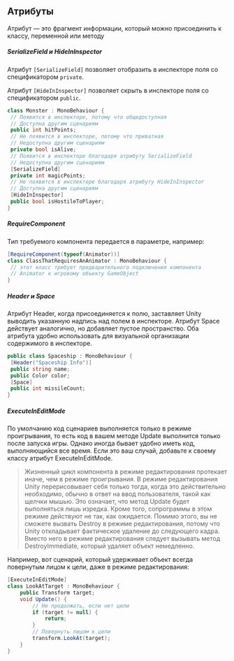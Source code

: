 ## Атрибуты

Атрибут — это фрагмент информации, который можно присоединить к классу, переменной или методу



##### SerializeField и HideInInspector

Атрибут `[SerializeField]` позволяет отобразить в инспекторе поля со спецификатором `private`.

Атрибут `[HideInInspector]` позволяет скрыть в инспекторе поля со спецификатором `public`.

```c#
class Monster : MonoBehaviour {
 // Появится в инспекторе, потому что общедоступная
 // Доступна другим сценариям
 public int hitPoints;
 // Не появится в инспекторе, потому что приватная
 // Недоступна другим сценариям
 private bool isAlive;
 // Появится в инспекторе благодаря атрибуту SerializeField
 // Недоступна другим сценариям
 [SerializeField]
 private int magicPoints;
 // Не появится в инспекторе благодаря атрибуту HideInInspector
 // Доступна другим сценариям
 [HideInInspector]
 public bool isHostileToPlayer;
}
```



##### RequireComponent

Тип требуемого компонента передается в параметре, например:

```c#
[RequireComponent(typeof(Animator))]
class ClassThatRequiresAnAnimator : MonoBehaviour {
 // этот класс требует предварительного подключения компонента
 // Animator к игровому объекту GameObject
}
```



##### Header и Space

Атрибут Header, когда присоединяется к полю, заставляет Unity выводить указанную надпись над полем в инспекторе. Атрибут Space действует аналогично, но добавляет пустое пространство. Оба атрибута удобно использовать для визуальной организации содержимого в инспекторе.

```c#
public class Spaceship : MonoBehaviour {
 [Header("Spaceship Info")]
 public string name;
 public Color color;
 [Space]
 public int missileCount;
}
```



##### ExecuteInEditMode

По умолчанию код сценариев выполняется только в режиме проигрывания, то есть код в вашем методе Update выполнится только после запуска игры. Однако иногда бывает удобно иметь код, выполняющийся все время. Если это ваш случай, добавьте к своему классу атрибут ExecuteInEditMode.

> Жизненный цикл компонента в режиме редактирования протекает иначе, чем в режиме проигрывания. В режиме редактирования Unity перерисовывает себя только тогда, когда это действительно необходимо, обычно в ответ на ввод пользователя, такой как щелчки мышью. Это означает, что метод Update будет выполняться лишь изредка. Кроме того, сопрограммы в этом режиме действуют не так, как ожидается. Помимо этого, вы не сможете вызвать Destroy в режиме редактирования, потому что Unity откладывает фактическое удаление до следующего кадра. Вместо него в режиме редактирования следует вызывать метод DestroyImmediate, который удаляет объект немедленно.

Например, вот сценарий, который удерживает объект всегда повернутым лицом к цели, даже в режиме редактирования:

```c#
[ExecuteInEditMode]
class LookAtTarget : MonoBehaviour {
    public Transform target;
    void Update() {
        // Не продолжать, если нет цели
        if (target != null) {
            return;
        }
        // Повернуть лицом к цели
        transform.LookAt(target);
    }
}
```

